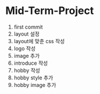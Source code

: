 # Mid-Term-Project

1. first commit
2. layout 설정
3. layout에 맞춘 css 작성
4. logo 작성
5. image 추가
6. introduce 작성
7. hobby 작성
8. hobby style 추가
9. hobby image 추가